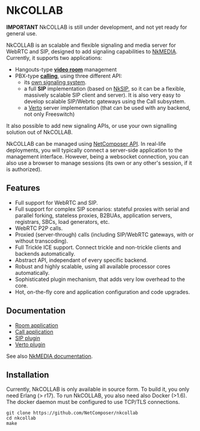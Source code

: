
# NkCOLLAB

**IMPORTANT** NkCOLLAB is still under development, and not yet ready for general use.

NkCOLLAB is an scalable and flexible signaling and media server for WebRTC and SIP, designed to add signaling capabilities to [NkMEDIA](https://github.com/NetComposer/nkmedia). Currently, it supports two applications:

* Hangouts-type [**video room**](doc/room.md) management
* PBX-type [**calling**](doc/call.md), using three different API:
	* its [own signaling system](doc/call.md). 
	* a full **SIP** implementation (based on [NkSIP](https://github.com/NetComposer/nksip), so it can be a flexible, massively scalable SIP client and server). It is also very easy to develop scalable SIP/Webrtc gateways using the Call subsystem.
	* a [Verto](http://evoluxbr.github.io/verto-docs/) server implementation (that can be used with any backend, not only Freeswitch)

It also possible to add new signaling APIs, or use your own signalling solution out of NkCOLLAB.

NkCOLLAB can be managed using [NetComposer API](https://github.com/NetComposer/nkservice/blob/luerl/doc/api_intro.md). In real-life deployments, you will typically connect a server-side application to the management interface. However, being a websocket connection, you can also use a browser to manage sessions (its own or any other's session, if it is authorized).

## Features
* Full support for WebRTC and SIP.
* Full support for complex SIP scenarios: stateful proxies with serial and parallel forking, stateless proxies, B2BUAs, application servers, registrars, SBCs, load generators, etc.
* WebRTC P2P calls.
* Proxied (server-through) calls (including SIP/WebRTC gateways, with or without transcoding).
* Full Trickle ICE support. Connect trickle and non-trickle clients and backends automatically.
* Abstract API, independant of every specific backend.
* Robust and highly scalable, using all available processor cores automatically.
* Sophisticated plugin mechanism, that adds very low overhead to the core.
* Hot, on-the-fly core and application configuration and code upgrades.


## Documentation

* [Room application](doc/room.md)
* [Call application](doc/call.md)
* [SIP plugin](doc/sip.md)
* [Verto plugin](doc/verto.md)

See also [NkMEDIA documentation](https://github.com/NetComposer/nkmedia).


## Installation

Currently, NkCOLLAB is only available in source form. To build it, you only need Erlang (> r17). 
To run NkCOLLAB, you also need also Docker (>1.6). The docker daemon must be configured to use TCP/TLS connections.

```
git clone https://github.com/NetComposer/nkcollab
cd nkcollab
make
```







